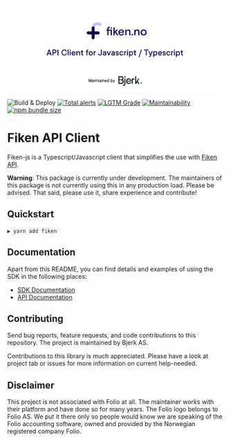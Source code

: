 ![Fiken API Client][banner]

![Build & Deploy][build-badge]
[![Total alerts][lgtm-badge]][lgtm-alerts]
[![LGTM Grade][lgtm-grade]][lgtm-alerts]
[![Maintainability][codeclimate-badge]][codeclimate]
[![npm bundle size][bundle-size]][npm]

# Fiken API Client

Fiken-js is a Typescript/Javascript client that simplifies the use with [Fiken
API][fiken-api].

**Warning**: This package is currently under development. The maintainers of
this package is not currently using this in any production load. Please be
advised. That said, please use it, share experience and contribute!

## Quickstart

```shell
▶ yarn add fiken
```

## Documentation

Apart from this README, you can find details and examples of using the SDK in
the following places:  

- [SDK Documentation][sdk-doc]
- [API Documentation][fiken-api]

## Contributing

Send bug reports, feature requests, and code contributions to this repository.
The project is maintained by Bjerk AS.

Contributions to this library is much appreciated. Please have a look at project
tab or issues for more information on current help-needed.

## Disclaimer

This project is not associated with Folio at all. The maintainer works with
their platform and have done so for many years. The Folio logo belongs to Folio
AS. We put it there only so people would know we are speaking of the Folio
accounting software, owned and provided by the Norwegian registered company
Folio.

[fiken-api]: https://api.fiken.no/api/v2/docs/
[sdk-doc]: ./docs/
[banner]: ./.github/fiken-js-logo.png
[npm]: https://www.npmjs.com/package/fiken
[build-badge]: https://img.shields.io/github/workflow/status/bjerkio/fiken-js/push
[codeclimate-badge]: https://img.shields.io/codeclimate/maintainability/bjerkio/fiken-js
[codeclimate]: https://codeclimate.com/github/bjerkio/fiken-js/maintainability
[lgtm-badge]: https://img.shields.io/lgtm/alerts/g/bjerkio/fiken-js.svg?logo=lgtm&logoWidth=18
[lgtm-alerts]: https://lgtm.com/projects/g/bjerkio/fiken-js/alerts/
[lgtm-grade]: https://img.shields.io/lgtm/grade/javascript/github/bjerkio/fiken-js
[bundle-size]: https://img.shields.io/bundlephobia/min/fiken
